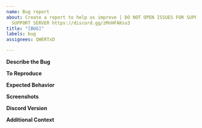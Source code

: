 ```yaml
---
name: Bug report
about: Create a report to help us improve | DO NOT OPEN ISSUES FOR SUPPORT, JOIN THE
  SUPPORT SERVER https://discord.gg/zMnHFAKsu3
title: "[BUG]"
labels: bug
assignees: QWERTxD

---
```


**Describe the Bug**
<!-- A clear and concise description of what the bug is. -->

**To Reproduce**
<!-- Steps to reproduce the behavior -->

**Expected Behavior**
<!-- A clear and concise description of what you expected to happen. -->

**Screenshots**
<!-- If applicable, add screenshots to help explain your problem. -->

**Discord Version**
<!-- Stable, Canary, PTB -->

**Additional Context**
<!-- Add any other context about the problem here. -->
